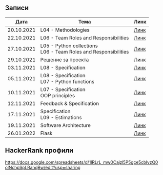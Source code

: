 ## Записи

|Дата|Тема|Линк|
|-----|-----|--------|
| 20.10.2021 | L04 - Methodologies | [Линк](https://drive.google.com/file/d/14IPzhfkhEPQLdcPNCLcatqjQyGdimDUl/view?usp=sharing) |
| 22.10.2021 | L06 - Team Roles and Responsibilities | [Линк](https://drive.google.com/file/d/1HdlYGFDlII1JKn0Q6CyAE0-blUiLIOzD/view?usp=sharing) |
| 27.10.2021 | L05 - Python collections<br/>L06 - Team Roles and Responsibilities | [Линк](https://drive.google.com/file/d/1TtvsXSrDK376vrGzXqKyu3s9_arXkN9V/view?usp=sharing) |
| 29.10.2021 | Решение за проекта | [Линк](https://drive.google.com/file/d/1lxve4AceBiiwONkOWDCz11bflE-1zZPu/view?usp=sharing) |
| 03.11.2021 | L08 - Specification | [Линк](https://drive.google.com/file/d/1lxve4AceBiiwONkOWDCz11bflE-1zZPu/view?usp=sharing) |
| 05.11.2021 | L08 - Specification<br/>L07 - Python functions | [Линк](https://drive.google.com/file/d/1OJlFW5-79cBhZYWWfIKtt0X4MqHqgrqr/view?usp=sharing) |9iuhhg
| 10.11.2021 | L07 - Specification<br/>OOP principles | [Линк](https://drive.google.com/file/d/1ZF6fc_DJnr0hufUOpTRzuORJiRHN9H6-/view?usp=sharing) |
| 12.11.2021 | Feedback & Specification | [Линк](https://drive.google.com/file/d/14UdTYcRATQBN2A4-tVUsktJhTR2NM-ws/view?usp=sharing) |
| 17.11.2021 | Specification<br/>L09 - Estimations | [Линк](https://drive.google.com/file/d/1VQhw6VYt11h4DSw1J-v8MZ2_A4rm1chp/view?usp=sharing) |
| 19.11.2021 | Software Architecture | [Линк](https://drive.google.com/file/d/1KS8dEJmwY6p2BOfHzmuDN_0CbFxLDtY9/view?usp=sharing) |
| 26.01.2022 | Flask | [Линк](https://drive.google.com/file/d/1CFoqyhDmPeJtcYribtw4two6HVin6atY/view?usp=sharing) |

## HackerRank профили
https://docs.google.com/spreadsheets/d/1lRLrL_mw0Cajzl5P5gce5cbIvzQ0olNchpSpLRanqBw/edit?usp=sharing

